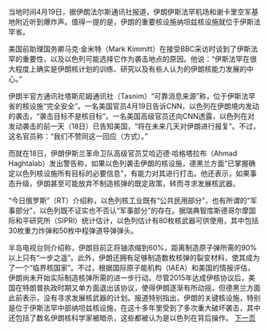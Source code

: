 当地时间4月19日，据伊朗法尔斯通讯社报道，伊朗伊斯法罕机场和谢卡里空军基地附近听到爆炸声。值得一提的是，伊朗的重要核设施纳坦兹核设施就位于伊斯法罕省。

美国前助理国务卿马克·金米特（Mark Kimmitt）在接受BBC采访时谈到了伊斯法罕的重要性，以及以色列可能选择它作为袭击地点的原因。他说：“伊斯法罕在很大程度上确实是伊朗核计划的训练、研究以及有些人认为的伊朗核能力发展的中心。”

伊朗半官方通讯社塔斯尼姆通讯社（Tasnim）“可靠消息来源”称，位于伊斯法罕省的核设施“完全安全”。一名美国官员4月19日告诉CNN，以色列在伊朗境内发动的袭击，“袭击目标不是核目标”。一名美国高级官员还向CNN透露，以色列在对发动袭击的前一天（18日）已告知美国，“将在未来几天对伊朗进行报复”。不过，这名官员称：“我们不赞同这一回应（方式）。”

而就在18日，伊朗伊斯兰革命卫队高级官员艾哈迈德·哈格塔拉布（Ahmad Haghtalab）发出警告称，如果以色列袭击伊朗的核设施，德黑兰方面“已掌握确定以色列核设施所有目标的必要信息”，有能力对其进行打击。他还表示，如果事态升级，伊朗甚至可能放弃不制造核弹的既定政策，转而寻求发展核武器。

“今日俄罗斯”（RT）介绍称，以色列核工业既有“公共民用部分”，也有所谓的“军事部分”，以色列既不证实也不否认“军事部分”的存在。据瑞典智库斯德哥尔摩国际和平研究所（SIPRI）统计估计，以色列估计有80枚核武器可供使用，其中包括30枚重力炸弹和50枚中程弹道导弹弹头。

半岛电视台则介绍称，伊朗目前正将铀浓缩到60%，距离制造原子弹所需的90%以上只有“一步之遥”。此外，伊朗还拥有足够制造数枚核弹的裂变材料，使其成为了一个“临界核国家”。不过，根据国际原子能机构（IAEA）和美国的情报评估，伊朗尚未开始实际制造核弹所需的进一步行动。尽管2015年达成伊核协议后，美国在特朗普执政时期又单方面退出该协议，使得伊朗逐渐有所动摇，但德黑兰方面此前表示，没有寻求发展核武器的计划。报道特别指出，伊朗的关键核设施，特别是位于伊斯法罕中部纳坦兹核设施，在这十多年里受到了多次重大破坏袭击，其中还包括了数名伊朗核科学家被暗杀，这些都被认为是以色列在背后操作。
[下一页](印度“轮奸案”受害人透露更多细节！.md)
